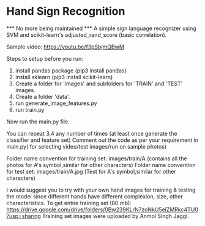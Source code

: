 # Hand Sign Recognition
*** No more being maintained ***
A simple sign language recognizer using SVM and scikit-learn's adjusted_rand_score (basic correlation).

Sample video: https://youtu.be/f3pSbjmQBwM

Steps to setup before you run:
1) install pandas package (pip3 install pandas)
2) install sklearn (pip3 install scikit-learn)
3) Create a folder for 'images' and subfolders for 'TRAIN' and 'TEST' images.
4) Create a folder 'data'.
5) run generate_image_features.py
6) run train.py

Now run the main.py file.


You can repeat 3,4 any number of times (at least once generate the classifier and feature set)
Comment out the code as per your requirement in main.py( for selecting video/test images/run on sample photos)

Folder name convention for training set:
images/train/A (contains all the photos for A's symbol,similar for other characters)
Folder name convention for test set:
images/train/A.jpg (Test for A's symbol,similar for other characters)


I would suggest you to try with your own hand images for training & testing the model since different hands have different complexion, size, other characteristics.
To get entire training set (80 mb): https://drive.google.com/drive/folders/0Bw239KLrN7zoNkU5elZMRkc4TU0?usp=sharing
Training set images were uploaded by Anmol Singh Jaggi.
